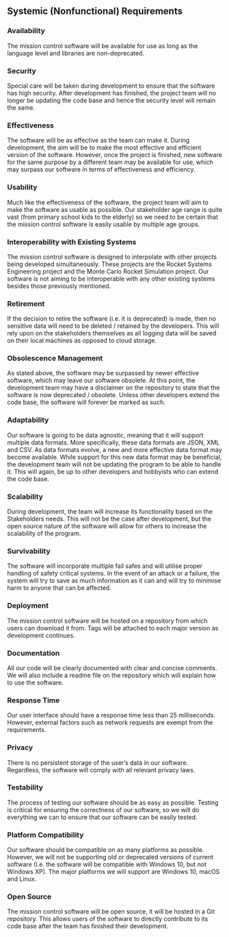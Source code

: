 ## Systemic (Nonfunctional) Requirements 

### Availability
The mission control software will be available for use as long as the language level and libraries are non-deprecated.

### Security
Special care will be taken during development to ensure that the software has high security. After development has finished, the project team will no longer be updating the code base and hence the security level will remain the same.

### Effectiveness
The software will be as effective as the team can make it. During development, the aim will be to make the most effective and efficient version of the software. However, once the project is finished, new software for the same purpose by a different team may be available for use, which may surpass our software in terms of effectiveness and efficiency.

### Usability
Much like the effectiveness of the software, the project team will aim to make the software as usable as possible. Our stakeholder age range is quite vast (from primary school kids to the elderly) so we need to be certain that the mission control software is easily usable by multiple age groups.

### Interoperability with Existing Systems
The mission control software is designed to interpolate with other projects being developed simultaneously. These projects are the Rocket Systems Engineering project and the Monte Carlo Rocket Simulation project. Our software is not aiming to be interoperable with any other existing systems besides those previously mentioned.

### Retirement
If the decision to retire the software (i.e. it is deprecated) is made, then no sensitive data will need to be deleted / retained by the developers. This will rely upon on the stakeholders themselves as all logging data will be saved on their local machines as opposed to cloud storage.

### Obsolescence Management
As stated above, the software may be surpassed by newer effective software, which may leave our software obsolete. At this point, the development team may have a disclaimer on the repository to state that the software is now deprecated / obsolete. Unless other developers extend the code base, the software will forever be marked as such.

### Adaptability
Our software is going to be data agnostic, meaning that it will support multiple data formats. More specifically, these data formats are JSON, XML and CSV. As data formats evolve, a new and more effective data format may become available. While support for this new data format may be beneficial, the development team will not be updating the program to be able to handle it. This will again, be up to other developers and hobbyists who can extend the code base.

### Scalability
During development, the team will increase its functionality based on the Stakeholders needs. This will not be the case after development, but the open source nature of the software will allow for others to increase the scalability of the program.

### Survivability
The software will incorporate multiple fail safes and will utilise proper handling of safety critical systems. In the event of an attack or a failure, the system will try to save as much information as it can and will try to minimise harm to anyone that can be affected.

### Deployment 
The mission control software will be hosted on a repository from which users can download it from. Tags will be attached to each major version as development continues. 

### Documentation
All our code will be clearly documented with clear and concise comments. We will also include a readme file on the repository which will explain how to use the software. 

### Response Time
Our user interface should have a response time less than 25 milliseconds. However, external factors such as network requests are exempt from the requirements. 
### Privacy 
There is no persistent storage of the user’s data in our software. Regardless, the software will comply with all relevant privacy laws. 

### Testability
The process of testing our software should be as easy as possible. Testing is critical for ensuring the correctness of our software, so we will do everything we can to ensure that our software can be easily tested. 

### Platform Compatibility 
Our software should be compatible on as many platforms as possible. However, we will not be supporting old or deprecated versions of current software (I.e. the software will be compatible with Windows 10, but not Windows XP). The major platforms we will support are Windows 10, macOS and Linux. 

### Open Source 
The mission control software will be open source, it will be hosted in a Git repository. This allows users of the software to directly contribute to its code base after the team has finished their development. 
